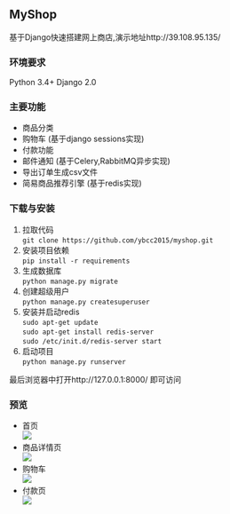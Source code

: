 ## MyShop
基于Django快速搭建网上商店,演示地址http://39.108.95.135/

### 环境要求
Python 3.4+
Django 2.0

### 主要功能
- 商品分类
- 购物车 (基于django sessions实现)
- 付款功能
- 邮件通知 (基于Celery,RabbitMQ异步实现)
- 导出订单生成csv文件
- 简易商品推荐引擎 (基于redis实现)

### 下载与安装
1. 拉取代码  
  `git clone https://github.com/ybcc2015/myshop.git`
2. 安装项目依赖  
  `pip install -r requirements`
3. 生成数据库  
  `python manage.py migrate`
4. 创建超级用户  
  `python manage.py createsuperuser`
5. 安装并启动redis  
  `sudo apt-get update`  
  `sudo apt-get install redis-server`  
  `sudo /etc/init.d/redis-server start`  
6. 启动项目  
  `python manage.py runserver`

最后浏览器中打开http://127.0.0.1:8000/ 即可访问

### 预览
- 首页  
![](https://github.com/ybcc2015/myshop/blob/master/screen_shot/index.png)  
- 商品详情页  
![](https://github.com/ybcc2015/myshop/blob/master/screen_shot/detail.png)
- 购物车  
![](https://github.com/ybcc2015/myshop/blob/master/screen_shot/cart.png)  
- 付款页  
![](https://github.com/ybcc2015/myshop/blob/master/screen_shot/payment.png)
